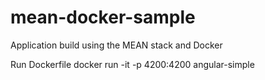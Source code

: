 # mean-docker-sample
Application build using the MEAN stack and Docker

Run Dockerfile
docker run -it -p 4200:4200 angular-simple
